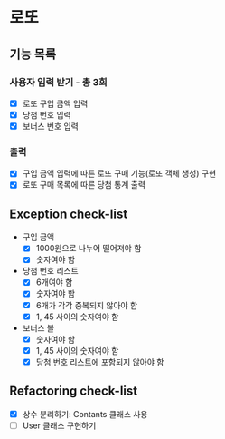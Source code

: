 # 로또

## 기능 목록

### 사용자 입력 받기 - 총 3회

- [x] 로또 구입 금액 입력
- [x] 당첨 번호 입력
- [x] 보너스 번호 입력

### 출력

- [x] 구입 금액 입력에 따른 로또 구매 기능(로또 객체 생성) 구현
- [x] 로또 구매 목록에 따른 당첨 통계 출력

## Exception check-list

- 구입 금액
    - [x] 1000원으로 나누어 떨어져야 함
    - [x] 숫자여야 함
- 당첨 번호 리스트
    - [x] 6개여야 함
    - [x] 숫자여야 함
    - [x] 6개가 각각 중복되지 않아야 함
    - [x] 1, 45 사이의 숫자여야 함
- 보너스 볼
    - [x] 숫자여야 함
    - [x] 1, 45 사이의 숫자여야 함
    - [x] 당첨 번호 리스트에 포함되지 않아야 함

## Refactoring check-list

- [x] 상수 분리하기: Contants 클래스 사용
- [ ] User 클래스 구현하기
